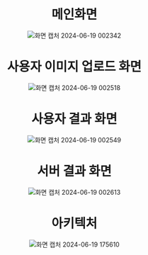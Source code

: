 <div align=center>
<h1>메인화면</h1>

![화면 캡처 2024-06-19 002342](https://github.com/woo2851/skin_cancer/assets/82019092/b9026cc8-81f4-49a7-94d4-519e3307a41d)
<h1>사용자 이미지 업로드 화면</h1>

![화면 캡처 2024-06-19 002518](https://github.com/woo2851/skin_cancer/assets/82019092/f79d8737-4eae-4792-aa7c-ca9025766070)
<h1>사용자 결과 화면</h1>

![화면 캡처 2024-06-19 002549](https://github.com/woo2851/skin_cancer/assets/82019092/76460625-3cd3-4f41-8a9f-7ea3a25810fc)
<h1>서버 결과 화면</h1>

![화면 캡처 2024-06-19 002613](https://github.com/woo2851/skin_cancer/assets/82019092/a8c1c4c1-2439-4af7-82eb-7f1a5cbd160c)
<h1>아키텍처</h1>

![화면 캡처 2024-06-19 175610](https://github.com/woo2851/skin_cancer/assets/82019092/27147089-cfeb-40b3-8b3b-6cba150d3c82)
</div>
